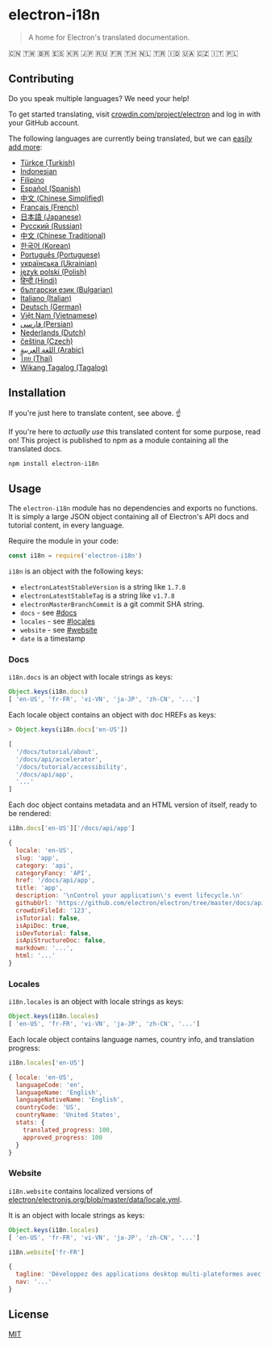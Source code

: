 # electron-i18n

> A home for Electron's translated documentation.

🇨🇳 🇹🇼 🇧🇷 🇪🇸 🇰🇷 🇯🇵 🇷🇺 🇫🇷 🇹🇭 🇳🇱 🇹🇷 🇮🇩 🇺🇦 🇨🇿 🇮🇹 🇵🇱

## Contributing

Do you speak multiple languages? We need your help!

To get started translating, visit
[crowdin.com/project/electron](https://crowdin.com/project/electron)
and log in with your GitHub account.

The following languages are currently being translated, but we can
[easily add more]((https://github.com/electron/i18n/issues/new?title=new%20language%20request)):

<!-- start language-table -->
- [Türkçe (Turkish)](https://crowdin.com/project/electron/tr)
- [Indonesian](https://crowdin.com/project/electron/id)
- [Filipino](https://crowdin.com/project/electron/fil)
- [Español (Spanish)](https://crowdin.com/project/electron/es-ES)
- [中文 (Chinese Simplified)](https://crowdin.com/project/electron/zh-CN)
- [Français (French)](https://crowdin.com/project/electron/fr)
- [日本語 (Japanese)](https://crowdin.com/project/electron/ja)
- [Русский (Russian)](https://crowdin.com/project/electron/ru)
- [中文 (Chinese Traditional)](https://crowdin.com/project/electron/zh-TW)
- [한국어 (Korean)](https://crowdin.com/project/electron/ko)
- [Português (Portuguese)](https://crowdin.com/project/electron/pt-BR)
- [українська (Ukrainian)](https://crowdin.com/project/electron/uk)
- [język polski (Polish)](https://crowdin.com/project/electron/pl)
- [हिन्दी (Hindi)](https://crowdin.com/project/electron/hi)
- [български език (Bulgarian)](https://crowdin.com/project/electron/bg)
- [Italiano (Italian)](https://crowdin.com/project/electron/it)
- [Deutsch (German)](https://crowdin.com/project/electron/de)
- [Việt Nam (Vietnamese)](https://crowdin.com/project/electron/vi)
- [فارسی (Persian)](https://crowdin.com/project/electron/fa)
- [Nederlands (Dutch)](https://crowdin.com/project/electron/nl)
- [čeština (Czech)](https://crowdin.com/project/electron/cs)
- [اللغة العربية (Arabic)](https://crowdin.com/project/electron/ar)
- [ไทย (Thai)](https://crowdin.com/project/electron/th)
- [Wikang Tagalog (Tagalog)](https://crowdin.com/project/electron/tl)
<!-- end language-table -->

## Installation

If you're just here to translate content, see above. ☝️

If you're here to _actually use_ this translated content for some purpose,
read on! This project is published to npm as a module containing all the
translated docs.

```sh
npm install electron-i18n
```

## Usage

The `electron-i18n` module has no dependencies and exports no functions. It is
simply a large JSON object containing all of Electron's API docs and tutorial
content, in every language.

Require the module in your code:

```js
const i18n = require('electron-i18n')
```

`i18n` is an object with the following keys:

- `electronLatestStableVersion` is a string like `1.7.8`
- `electronLatestStableTag` is a string like `v1.7.8`
- `electronMasterBranchCommit` is a git commit SHA string.
- `docs` - see [#docs](#docs)
- `locales` - see [#locales](#locales)
- `website` - see [#website](#website)
- `date` is a timestamp

### Docs

`i18n.docs` is an object with locale strings as keys:

```js
Object.keys(i18n.docs)
[ 'en-US', 'fr-FR', 'vi-VN', 'ja-JP', 'zh-CN', '...']
```

Each locale object contains an object with doc HREFs as keys:

```js
> Object.keys(i18n.docs['en-US'])

[
  '/docs/tutorial/about',
  '/docs/api/accelerator',
  '/docs/tutorial/accessibility',
  '/docs/api/app',
  '...'
]
```

Each doc object contains metadata and an HTML version of itself, ready to be
rendered:

```js
i18n.docs['en-US']['/docs/api/app']

{
  locale: 'en-US',
  slug: 'app',
  category: 'api',
  categoryFancy: 'API',
  href: '/docs/api/app',
  title: 'app',
  description: '\nControl your application\'s event lifecycle.\n'
  githubUrl: 'https://github.com/electron/electron/tree/master/docs/api/app.md',
  crowdinFileId: '123',
  isTutorial: false,
  isApiDoc: true,
  isDevTutorial: false,
  isApiStructureDoc: false,
  markdown: '...',
  html: '...'
}
```


### Locales

`i18n.locales` is an object with locale strings as keys:

```js
Object.keys(i18n.locales)
[ 'en-US', 'fr-FR', 'vi-VN', 'ja-JP', 'zh-CN', '...']
```

Each locale object contains language names, country info, and translation
progress:

```js
i18n.locales['en-US']

{ locale: 'en-US',
  languageCode: 'en',
  languageName: 'English',
  languageNativeName: 'English',
  countryCode: 'US',
  countryName: 'United States',
  stats: {
    translated_progress: 100,
    approved_progress: 100
  }
}
```

### Website

`i18n.website` contains localized versions of [electron/electronjs.org/blob/master/data/locale.yml](https://github.com/electron/electronjs.org/blob/master/data/locale.yml).

It is an object with locale strings as keys:

```js
Object.keys(i18n.locales)
[ 'en-US', 'fr-FR', 'vi-VN', 'ja-JP', 'zh-CN', '...']
```

```js
i18n.website['fr-FR']

{
  tagline: 'Développez des applications desktop multi-plateformes avec JavaScript, HTML et CSS',
  nav: '...'
}
```


## License

[MIT](license)

[Crowdin]: https://crowdin.com/project/electron
